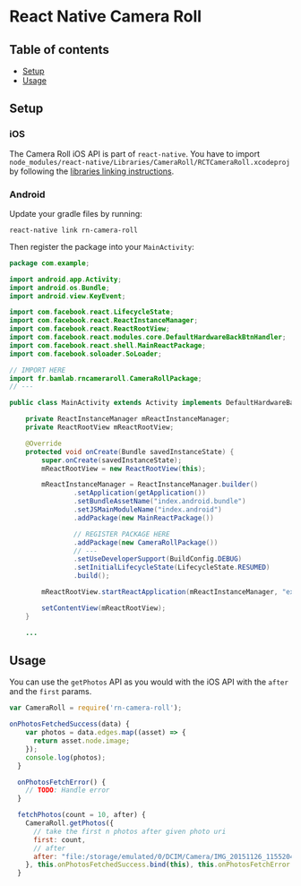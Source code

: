 # React Native Camera Roll

## Table of contents

* [Setup](https://github.com/bamlab/rn-camera-roll#setup)
* [Usage](https://github.com/bamlab/rn-camera-roll#usage)

## Setup

### iOS

The Camera Roll iOS API is part of `react-native`.
You have to import `node_modules/react-native/Libraries/CameraRoll/RCTCameraRoll.xcodeproj`
by following the [libraries linking instructions](https://facebook.github.io/react-native/docs/linking-libraries-ios.html#here-the-few-steps-to-link-your-libraries-that-contain-native-code).

### Android

Update your gradle files by running:
```
react-native link rn-camera-roll
```

Then register the package into your `MainActivity`:
```java
package com.example;

import android.app.Activity;
import android.os.Bundle;
import android.view.KeyEvent;

import com.facebook.react.LifecycleState;
import com.facebook.react.ReactInstanceManager;
import com.facebook.react.ReactRootView;
import com.facebook.react.modules.core.DefaultHardwareBackBtnHandler;
import com.facebook.react.shell.MainReactPackage;
import com.facebook.soloader.SoLoader;

// IMPORT HERE
import fr.bamlab.rncameraroll.CameraRollPackage;
// ---

public class MainActivity extends Activity implements DefaultHardwareBackBtnHandler {

    private ReactInstanceManager mReactInstanceManager;
    private ReactRootView mReactRootView;

    @Override
    protected void onCreate(Bundle savedInstanceState) {
        super.onCreate(savedInstanceState);
        mReactRootView = new ReactRootView(this);

        mReactInstanceManager = ReactInstanceManager.builder()
                .setApplication(getApplication())
                .setBundleAssetName("index.android.bundle")
                .setJSMainModuleName("index.android")
                .addPackage(new MainReactPackage())

                // REGISTER PACKAGE HERE
                .addPackage(new CameraRollPackage())
                // ---
                .setUseDeveloperSupport(BuildConfig.DEBUG)
                .setInitialLifecycleState(LifecycleState.RESUMED)
                .build();

        mReactRootView.startReactApplication(mReactInstanceManager, "example", null);

        setContentView(mReactRootView);
    }

    ...
```

## Usage

You can use the `getPhotos` API as you would with the iOS API with the `after` and the `first` params.

```javascript
var CameraRoll = require('rn-camera-roll');

onPhotosFetchedSuccess(data) {
    var photos = data.edges.map((asset) => {
      return asset.node.image;
    });
    console.log(photos);
  }

  onPhotosFetchError() {
    // TODO: Handle error
  }

  fetchPhotos(count = 10, after) {
    CameraRoll.getPhotos({
      // take the first n photos after given photo uri
      first: count,
      // after
      after: "file:/storage/emulated/0/DCIM/Camera/IMG_20151126_115520477.jpg",
    }, this.onPhotosFetchedSuccess.bind(this), this.onPhotosFetchError.bind(this));
  }
```
